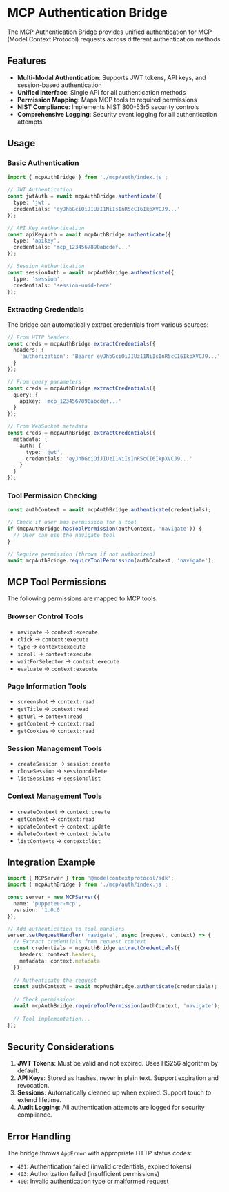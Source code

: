 # MCP Authentication Bridge

The MCP Authentication Bridge provides unified authentication for MCP (Model Context Protocol) requests across different authentication methods.

## Features

- **Multi-Modal Authentication**: Supports JWT tokens, API keys, and session-based authentication
- **Unified Interface**: Single API for all authentication methods
- **Permission Mapping**: Maps MCP tools to required permissions
- **NIST Compliance**: Implements NIST 800-53r5 security controls
- **Comprehensive Logging**: Security event logging for all authentication attempts

## Usage

### Basic Authentication

```typescript
import { mcpAuthBridge } from './mcp/auth/index.js';

// JWT Authentication
const jwtAuth = await mcpAuthBridge.authenticate({
  type: 'jwt',
  credentials: 'eyJhbGciOiJIUzI1NiIsInR5cCI6IkpXVCJ9...'
});

// API Key Authentication
const apiKeyAuth = await mcpAuthBridge.authenticate({
  type: 'apikey',
  credentials: 'mcp_1234567890abcdef...'
});

// Session Authentication
const sessionAuth = await mcpAuthBridge.authenticate({
  type: 'session',
  credentials: 'session-uuid-here'
});
```

### Extracting Credentials

The bridge can automatically extract credentials from various sources:

```typescript
// From HTTP headers
const creds = mcpAuthBridge.extractCredentials({
  headers: {
    'authorization': 'Bearer eyJhbGciOiJIUzI1NiIsInR5cCI6IkpXVCJ9...'
  }
});

// From query parameters
const creds = mcpAuthBridge.extractCredentials({
  query: {
    apikey: 'mcp_1234567890abcdef...'
  }
});

// From WebSocket metadata
const creds = mcpAuthBridge.extractCredentials({
  metadata: {
    auth: {
      type: 'jwt',
      credentials: 'eyJhbGciOiJIUzI1NiIsInR5cCI6IkpXVCJ9...'
    }
  }
});
```

### Tool Permission Checking

```typescript
const authContext = await mcpAuthBridge.authenticate(credentials);

// Check if user has permission for a tool
if (mcpAuthBridge.hasToolPermission(authContext, 'navigate')) {
  // User can use the navigate tool
}

// Require permission (throws if not authorized)
await mcpAuthBridge.requireToolPermission(authContext, 'navigate');
```

## MCP Tool Permissions

The following permissions are mapped to MCP tools:

### Browser Control Tools
- `navigate` → `context:execute`
- `click` → `context:execute`
- `type` → `context:execute`
- `scroll` → `context:execute`
- `waitForSelector` → `context:execute`
- `evaluate` → `context:execute`

### Page Information Tools
- `screenshot` → `context:read`
- `getTitle` → `context:read`
- `getUrl` → `context:read`
- `getContent` → `context:read`
- `getCookies` → `context:read`

### Session Management Tools
- `createSession` → `session:create`
- `closeSession` → `session:delete`
- `listSessions` → `session:list`

### Context Management Tools
- `createContext` → `context:create`
- `getContext` → `context:read`
- `updateContext` → `context:update`
- `deleteContext` → `context:delete`
- `listContexts` → `context:list`

## Integration Example

```typescript
import { MCPServer } from '@modelcontextprotocol/sdk';
import { mcpAuthBridge } from './mcp/auth/index.js';

const server = new MCPServer({
  name: 'puppeteer-mcp',
  version: '1.0.0'
});

// Add authentication to tool handlers
server.setRequestHandler('navigate', async (request, context) => {
  // Extract credentials from request context
  const credentials = mcpAuthBridge.extractCredentials({
    headers: context.headers,
    metadata: context.metadata
  });
  
  // Authenticate the request
  const authContext = await mcpAuthBridge.authenticate(credentials);
  
  // Check permissions
  await mcpAuthBridge.requireToolPermission(authContext, 'navigate');
  
  // Tool implementation...
});
```

## Security Considerations

1. **JWT Tokens**: Must be valid and not expired. Uses HS256 algorithm by default.
2. **API Keys**: Stored as hashes, never in plain text. Support expiration and revocation.
3. **Sessions**: Automatically cleaned up when expired. Support touch to extend lifetime.
4. **Audit Logging**: All authentication attempts are logged for security compliance.

## Error Handling

The bridge throws `AppError` with appropriate HTTP status codes:
- `401`: Authentication failed (invalid credentials, expired tokens)
- `403`: Authorization failed (insufficient permissions)
- `400`: Invalid authentication type or malformed request